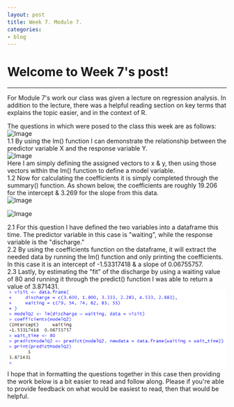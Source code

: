```yaml
---
layout: post
title: Week 7. Module 7.
categories:
- blog
---
```


# Welcome to Week 7's post!

---
For Module 7's work our class was given a lecture on regression analysis. In addition to the lecture, there was a helpful reading section on key terms that explains the topic easier, and in the context of R.  

The questions in which were posed to the class this week are as follows:  
![Image](https://raw.githubusercontent.com/ScottAustinYoung/scottaustinyoung.github.io/refs/heads/master/assets/module7/Question1M7.png)  
1.1 By using the lm() function I can demonstrate the relationship between the predictor variable X and the response variable Y.  
![Image](https://raw.githubusercontent.com/ScottAustinYoung/scottaustinyoung.github.io/refs/heads/master/assets/module7/Q11.png)  
Here I am simply defining the assigned vectors to x & y, then using those vectors within the lm() function to define a model variable.  
1.2 Now for calculating the coefficients it is simply completed through the summary() function. As shown below, the coefficients are roughly 19.206 for the intercept & 3.269 for the slope from this data.  
![Image](https://raw.githubusercontent.com/ScottAustinYoung/scottaustinyoung.github.io/refs/heads/master/assets/module7/Q12.png)  

![Image](https://raw.githubusercontent.com/ScottAustinYoung/scottaustinyoung.github.io/refs/heads/master/assets/module7/Q2.png)  

2.1 For this question I have defined the two variables into a dataframe this time. The predictor variable in this case is "waiting", while the response variable is the "discharge."  
2.2 By using the coefficients function on the dataframe, it will extract the needed data by running the lm() function and only printing the coefficients. In this case it is an intercept of -1.53317418 & a slope of 0.06755757.  
2.3 Lastly, by estimating the "fit" of the discharge by using a waiting value of 80 and running it through the predict() function I was able to return a value of 3.871431.  
![Image](https://raw.githubusercontent.com/ScottAustinYoung/scottaustinyoung.github.io/refs/heads/master/assets/module7/Q2all.png)
I hope that in formatting the questions together in this case then providing the work below is a bit easier to read and follow along. Please if you're able to provide feedback on what would be easiest to read, then that would be helpful.
